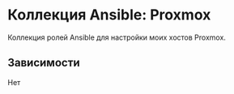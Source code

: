 Коллекция Ansible: Proxmox
===

Коллекция ролей Ansible для настройки моих хостов Proxmox.

Зависимости
---
Нет

